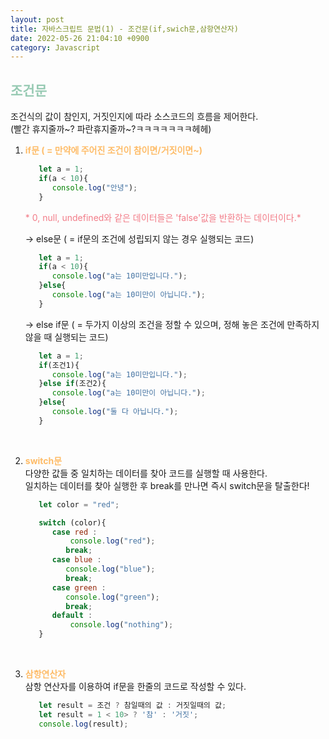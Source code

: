 ```yaml
---
layout: post
title: 자바스크립트 문법(1) - 조건문(if,swich문,삼항연산자)
date: 2022-05-26 21:04:10 +0900
category: Javascript
---
```

 
## <span style="color:#97cab3;font-weight:bold">조건문</span>
조건식의 값이 참인지, 거짓인지에 따라 소스코드의 흐름을 제어한다.  
(빨간 휴지줄까~? 파란휴지줄까~?ㅋㅋㅋㅋㅋㅋㅋ헤헤)
<br/>

1. <span style="color:#febc68;font-weight:bold">if문 ( = 만약에 주어진 조건이 참이면/거짓이면~)  </span> 
   ```javascript  
      let a = 1;
      if(a < 10){
         console.log("안녕");
      }
   ```  
   <span style="color:#f27c88;"> * 0, null, undefined와 같은 데이터들은 'false'값을 반환하는 데이터이다.* </span>  

   -> else문 ( = if문의 조건에 성립되지 않는 경우 실행되는 코드)  
   ```javascript  
      let a = 1;
      if(a < 10){
         console.log("a는 10미만입니다.");
      }else{
         console.log("a는 10미만이 아닙니다.");
      }
   ``` 

   -> else if문 ( = 두가지 이상의 조건을 정할 수 있으며, 정해 놓은 조건에 만족하지 않을 때 실행되는 코드)  
   ```javascript  
      let a = 1;
      if(조건1){
         console.log("a는 10미만입니다.");
      }else if(조건2){
         console.log("a는 10미만이 아닙니다.");
      }else{
         console.log("둘 다 아닙니다.");
      }
   ```   
   <br/>


1. <span style="color:#febc68;font-weight:bold">switch문 </span>  
 다양한 값들 중 일치하는 데이터를 찾아 코드를 실행할 때 사용한다.  
 일치하는 데이터를 찾아 실행한 후 break를 만나면 즉시 switch문을 탈출한다!
   ```javascript  
      let color = "red";

      switch (color){
         case red :
             console.log("red");
            break;
         case blue :
            console.log("blue");
            break;
         case green :
            console.log("green");
            break;
         default :
             console.log("nothing");
      }
   ```
<br/>

3. <span style="color:#febc68;font-weight:bold">삼항연산자 </span>  
   삼항 연산자를 이용하여 if문을 한줄의 코드로 작성할 수 있다.
 
   ```javascript  
      let result = 조건 ? 참일때의 값 : 거짓일때의 값;
      let result = 1 < 10> ? '참' : '거짓';
      console.log(result);
   ```  
 <br/>

